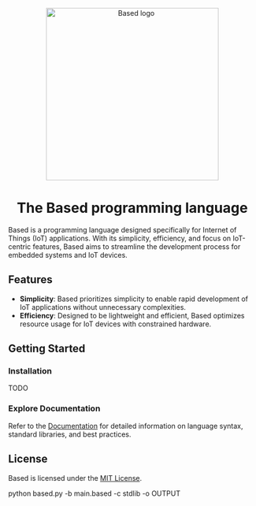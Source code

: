 <p align="center">
<img width="350" src="https://github.com/SamuelIvan99/lightweight-programming-language/assets/43946320/c88a4ca5-0d2e-48c6-a596-01739adb38bf" alt="Based logo">
</p>

<h1 align="center">The Based programming language</h1>

Based is a programming language designed specifically for Internet of Things (IoT) applications. With its simplicity, efficiency, and focus on IoT-centric features, Based aims to streamline the development process for embedded systems and IoT devices.

## Features

- **Simplicity**: Based prioritizes simplicity to enable rapid development of IoT applications without unnecessary complexities.
- **Efficiency**: Designed to be lightweight and efficient, Based optimizes resource usage for IoT devices with constrained hardware.
<!---
- **IoT-centric**: Provides built-in support for common IoT protocols and functionalities, such as MQTT, CoAP, and sensor data processing.
- **Scalability**: Whether you're developing for a single sensor node or a complex IoT network, Based scales seamlessly to meet your requirements.
- **Extensibility**: Easily extendable through libraries and modules, allowing developers to tailor Based to suit specific IoT project needs.
- **Cross-platform**: Supports multiple hardware platforms and operating systems commonly used in IoT environments.
-->

## Getting Started

### Installation
TODO

### Explore Documentation
Refer to the [Documentation](./docs/) for detailed information on language syntax, standard libraries, and best practices.

## License

Based is licensed under the [MIT License](./LICENSE).



python based.py -b main.based -c stdlib -o OUTPUT
